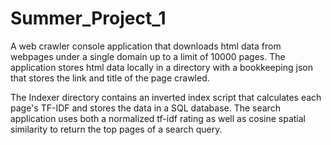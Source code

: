 # Summer_Project_1
A web crawler console application that downloads html data from webpages under a single domain up to a limit of 10000 pages. The application stores html data locally in a directory with a bookkeeping json that stores the link and title of the page crawled.

The Indexer directory contains an inverted index script that calculates each page's TF-IDF and stores the data in a SQL database. The search application uses both a normalized tf-idf rating as well as cosine spatial similarity to return the top pages of a search query.
